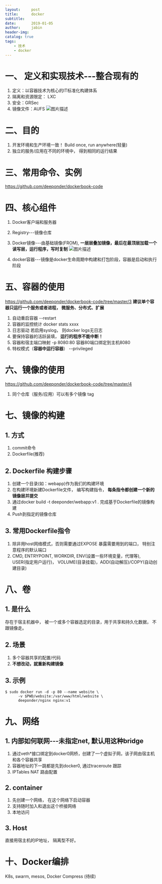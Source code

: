```yaml
---
layout:     post
title:      docker
subtitle:   
date:       2019-01-05
author:     jabin
header-img: 
catalog: true
tags:
    - 技术
    - docker
---
```


# 一、 定义和实现技术---整合现有的
1. 定义：以容器技术为核心的IT标准化构建体系
2. 隔离和资源限定： LXC
3. 安全：GRSec
4. 镜像文件：AUFS
![图片描述](https://deeponder.github.io/img/docker-cli-svr.png=100*50)

# 二、目的
1. 开发环境和生产环境一致！ Build once, run anywhere(轻量)
2. 独立的服务/应用在不同的环境中， 得到相同的运行结果

# 三、常用命令、实例
https://github.com/deeponder/dockerbook-code

# 四、核心组件
1. Docker客户端和服务器
2. Registry---镜像仓库
3. Docker镜像---由基础镜像(FROM), **一层层叠加镜像，最后在最顶层加载一个读写层，运行程序，写时复制**
![图片描述](https://deeponder.github.io/img/docker-image-layers.png)

4. docker容器---镜像是docker生命周期中构建和打包阶段，容器是启动和执行阶段
	
# 五、容器的使用
https://github.com/deeponder/dockerbook-code/tree/master/3
**建议单个容器只运行一个服务或者进程， 微服务、分布式、扩展**
1. 自动重启容器  --restart
2. 容器的监控统计   docker stats xxxx
3. 日志驱动  若启用syslog， 则docker logs无日志
4. 要保持容器的活跃装填， **运行的程序不能中断！**
5. 容器和宿主端口映射 -p 8080:80   容器80端口绑定到主机8080
6. 特权模式（**容器中运行容器**）  --privileged

# 六、镜像的使用
https://github.com/deeponder/dockerbook-code/tree/master/4
1. 同个仓库（服务/应用）可以有多个镜像  tag

# 七、镜像的构建
## 1. 方式
1. commit命令
2. Dockerfile(推荐)

## 2. Dockerfile 构建步骤
1. 创建一个目录(如：webapp)作为我们的构建环境
2. 在构建环境新建Dockerfile文件， 编写构建指令， **每条指令都创建一个新的镜像层并提交**
3. 通过docker build -t deeponder/webapp:v1 .  完成基于Dockerfile的镜像构建
4. Push到指定的镜像仓库

## 3. 常用Dockerfile指令
1. 除非用host网络模式，否则需要通过EXPOSE 暴露需要用到的端口， 特别注意程序的默认端口
2. CMD, ENTRYPOINT, WORKDIR, ENV(设置一些环境变量，代理等), USER(指定用户运行)， VOLUME(目录挂载)，ADD(自动解压)/COPY(自动创建目录) 

# 八、卷
## 1. 是什么
存在于宿主机器中， 被一个或多个容器选定的目录，用于共享和持久化数据， 不跟镜像走。 
## 2. 场景
1. 多个容器共享的配置/代码
2. **不想改动，就重新构建镜像**

## 3. 示例
```
$ sudo docker run -d -p 80 --name website \
	  -v $PWD/website:/var/www/html/website \
	  deeponder/nginx nginx:v1
```

# 九、网络
## 1. 内部如何联网---未指定net, 默认用这种bridge
1. 通过veth*接口绑定到docker0网桥，创建了一个虚拟子网，该子网由宿主机和各个容器共享
2. 容器地址的下一跳都是先到docker0, 通过traceroute 跟踪
3. IPTables NAT 路由配置

## 2. container
1. 先创建一个网络， 在这个网络下启动容器
2. 支持随时加入和退出这个桥接网络
3. 本地访问

## 3. Host
直接用宿主机的IP地址， 隔离型不好。

# 十、Docker编排 
K8s, swarm, mesos, Docker Compress (待续)

